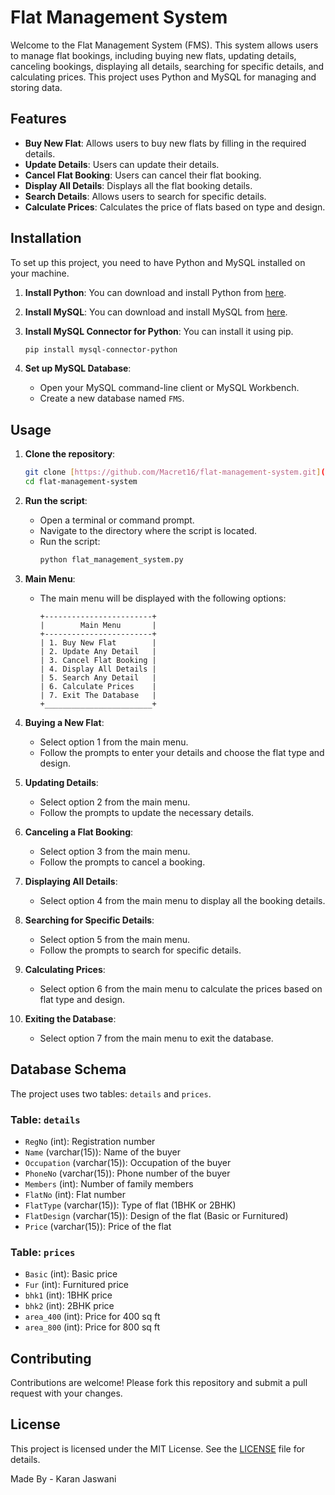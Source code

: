 # Flat Management System

Welcome to the Flat Management System (FMS). This system allows users to manage flat bookings, including buying new flats, updating details, canceling bookings, displaying all details, searching for specific details, and calculating prices. This project uses Python and MySQL for managing and storing data.

## Features

- **Buy New Flat**: Allows users to buy new flats by filling in the required details.
- **Update Details**: Users can update their details.
- **Cancel Flat Booking**: Users can cancel their flat booking.
- **Display All Details**: Displays all the flat booking details.
- **Search Details**: Allows users to search for specific details.
- **Calculate Prices**: Calculates the price of flats based on type and design.

## Installation

To set up this project, you need to have Python and MySQL installed on your machine.

1. **Install Python**: You can download and install Python from [here](https://www.python.org/downloads/).

2. **Install MySQL**: You can download and install MySQL from [here](https://dev.mysql.com/downloads/installer/).

3. **Install MySQL Connector for Python**: You can install it using pip.
    ```sh
    pip install mysql-connector-python
    ```

4. **Set up MySQL Database**:
    - Open your MySQL command-line client or MySQL Workbench.
    - Create a new database named `FMS`.

## Usage

1. **Clone the repository**:
    ```sh
    git clone [https://github.com/Macret16/flat-management-system.git](https://github.com/Macret16/Flat-Management-System.git)
    cd flat-management-system
    ```

2. **Run the script**:
    - Open a terminal or command prompt.
    - Navigate to the directory where the script is located.
    - Run the script:
        ```sh
        python flat_management_system.py
        ```

3. **Main Menu**:
    - The main menu will be displayed with the following options:
        ```
        +------------------------+
        |        Main Menu       |
        +------------------------+
        | 1. Buy New Flat        |
        | 2. Update Any Detail   |
        | 3. Cancel Flat Booking |    
        | 4. Display All Details |    
        | 5. Search Any Detail   |
        | 6. Calculate Prices    |
        | 7. Exit The Database   |
        +________________________+
        ```

4. **Buying a New Flat**:
    - Select option 1 from the main menu.
    - Follow the prompts to enter your details and choose the flat type and design.

5. **Updating Details**:
    - Select option 2 from the main menu.
    - Follow the prompts to update the necessary details.

6. **Canceling a Flat Booking**:
    - Select option 3 from the main menu.
    - Follow the prompts to cancel a booking.

7. **Displaying All Details**:
    - Select option 4 from the main menu to display all the booking details.

8. **Searching for Specific Details**:
    - Select option 5 from the main menu.
    - Follow the prompts to search for specific details.

9. **Calculating Prices**:
    - Select option 6 from the main menu to calculate the prices based on flat type and design.

10. **Exiting the Database**:
    - Select option 7 from the main menu to exit the database.

## Database Schema

The project uses two tables: `details` and `prices`.

### Table: `details`
- `RegNo` (int): Registration number
- `Name` (varchar(15)): Name of the buyer
- `Occupation` (varchar(15)): Occupation of the buyer
- `PhoneNo` (varchar(15)): Phone number of the buyer
- `Members` (int): Number of family members
- `FlatNo` (int): Flat number
- `FlatType` (varchar(15)): Type of flat (1BHK or 2BHK)
- `FlatDesign` (varchar(15)): Design of the flat (Basic or Furnitured)
- `Price` (varchar(15)): Price of the flat

### Table: `prices`
- `Basic` (int): Basic price
- `Fur` (int): Furnitured price
- `bhk1` (int): 1BHK price
- `bhk2` (int): 2BHK price
- `area_400` (int): Price for 400 sq ft
- `area_800` (int): Price for 800 sq ft

## Contributing

Contributions are welcome! Please fork this repository and submit a pull request with your changes.

## License

This project is licensed under the MIT License. See the [LICENSE](LICENSE) file for details.


Made By - Karan Jaswani
